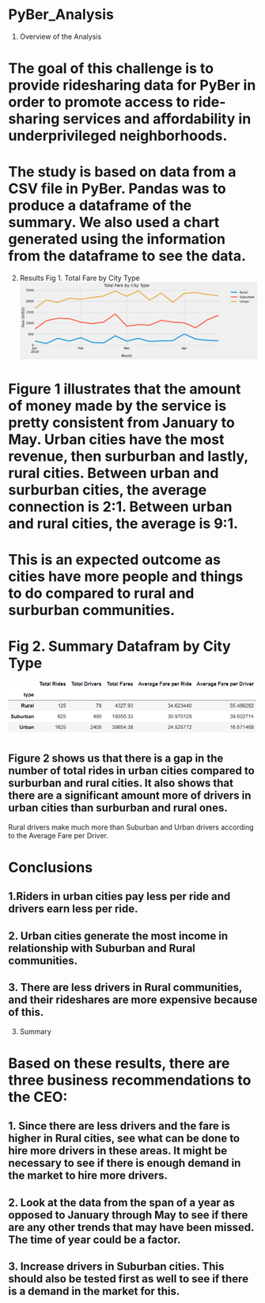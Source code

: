 # PyBer_Analysis
1. Overview of the Analysis
# The goal of this challenge is to provide ridesharing data for PyBer in order to promote access to ride-sharing services and affordability in underprivileged neighborhoods.

# The study is based on data from a CSV file in PyBer. Pandas was to produce a dataframe of the summary. We also used a chart generated using the information from the dataframe to see the data.

2. Results
Fig 1. Total Fare by City Type
![Alt text](Analysis/Total%20Fare%20by%20City%20Type.png)
# Figure 1 illustrates that the amount of money made by the service is pretty consistent from January to May. Urban cities have the most revenue, then surburban and lastly, rural cities. Between urban and surburban cities, the average connection is 2:1. Between urban and rural cities, the average is 9:1.

# This is an expected outcome as cities have more people and things to do compared to rural and surburban communities.

# Fig 2. Summary Datafram by City Type
![Alt text](Analysis/Summary%20by%20City%20Type.PNG)
## Figure 2 shows us that there is a gap in the number of total rides in urban cities compared to surburban and rural cities. It also shows that there are a significant amount more of drivers in urban cities than surburban and rural ones. 

Rural drivers make much more than Suburban and Urban drivers according to the Average Fare per Driver.

# Conclusions
## 1.Riders in urban cities pay less per ride and drivers earn less per ride.
## 2. Urban cities generate the most income in relationship with Suburban and Rural communities.
## 3. There are less drivers in Rural communities, and their rideshares are more expensive because of this.

3. Summary

# Based on these results, there are three business recommendations to the CEO:
## 1. Since there are less drivers and the fare is higher in Rural cities, see what can be done to hire more drivers in these areas. It might be necessary to see if there is enough demand in the market to hire more drivers. 
## 2. Look at the data from the span of a year as opposed to January through May to see if there are any other trends that may have been missed. The time of year could be a factor.
## 3. Increase drivers in Suburban cities. This should also be tested first as well to see if there is a demand in the market for this.